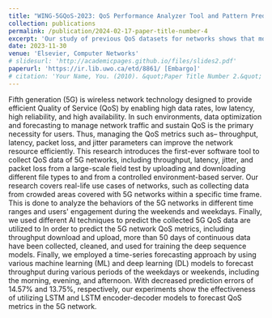 ```yaml
---
title: "WING-5GQoS-2023: QoS Performance Analyzer Tool and Pattern Prediction Using Deep Sequence Models"
collection: publications
permalink: /publication/2024-02-17-paper-title-number-4
excerpt: 'Our study of previous QoS datasets for networks shows that most of the available datasets are generated either in a simulated environment or using different network performance test applications that do not reflect the real-life use cases of the network. Furthermore, some other datasets were generated in an uncontrolled environment using the 4G network, with fluctuations in performance across dayparts as the number of users varies. To overcome the shortages of available QoS datasets collected from real-time network traffic WING LABS developed a dataset named WING-5G-QoS2023 composed of four different 5G QoS metrics. '
date: 2023-11-30
venue: 'Elsevier, Computer Networks'
# slidesurl: 'http://academicpages.github.io/files/slides2.pdf'
paperurl: 'https://ir.lib.uwo.ca/etd/8861/ [Embargo]'
# citation: 'Your Name, You. (2010). &quot;Paper Title Number 2.&quot; <i>Journal 1</i>. 1(2).'
---
```


Fifth generation (5G) is wireless network technology designed to provide efficient Quality of Service (QoS) by enabling high data rates, low latency, high reliability, and high availability. In such environments, data optimization and forecasting to manage network traffic and sustain QoS is the primary necessity for users. Thus, managing the QoS metrics such as– throughput, latency, packet loss, and jitter parameters can improve the network resource efficiently. This research introduces the first-ever software tool to collect QoS data of 5G networks, including throughput, latency, jitter, and packet loss from a large-scale field test by uploading and downloading different file types to and from a controlled environment-based server. Our research covers real-life use cases of networks, such as collecting data from crowded areas covered with 5G networks within a specific time frame. This is done to analyze the behaviors of the 5G networks in different time ranges and users' engagement during the weekends and weekdays. Finally, we used different AI techniques to predict the collected 5G QoS data are utilized to   In order to predict the 5G network QoS metrics, including throughput download and upload, more than 50 days of continuous data have been collected, cleaned, and used for training the deep sequence models. Finally, we employed a time-series forecasting approach by using various machine learning (ML) and deep learning (DL) models to forecast throughput during various periods of the weekdays or weekends, including the morning, evening, and afternoon. With decreased prediction errors of 14.57% and 13.75%, respectively, our experiments show the effectiveness of utilizing LSTM and LSTM encoder-decoder models to forecast QoS metrics in the 5G network.
